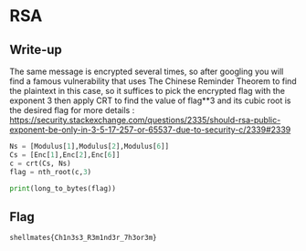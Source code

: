 # RSA

## Write-up

The same message is encrypted several times, so after googling you will find
a famous vulnerability that uses The Chinese Reminder Theorem to find the plaintext
in this case, so it suffices to pick the encrypted flag with the exponent 3 then apply
CRT to find  the value of flag**3 and its cubic root is the desired flag
for more details : <https://security.stackexchange.com/questions/2335/should-rsa-public-exponent-be-only-in-3-5-17-257-or-65537-due-to-security-c/2339#2339>

```python
Ns = [Modulus[1],Modulus[2],Modulus[6]]
Cs = [Enc[1],Enc[2],Enc[6]]
c = crt(Cs, Ns)
flag = nth_root(c,3)

print(long_to_bytes(flag))
```

## Flag

`shellmates{Ch1n3s3_R3m1nd3r_7h3or3m}`
